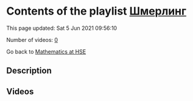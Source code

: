 # Contents of the playlist [Шмерлинг](https://www.youtube.com/playlist?list=PLq3E5oubNNoCOmM2JuY5VKY1cxWlB-b-6)

This page updated: Sat 5 Jun 2021 09:56:10

Number of videos: [0](#videos)

Go back to [Mathematics at HSE](../README.md)

## Description



## Videos

